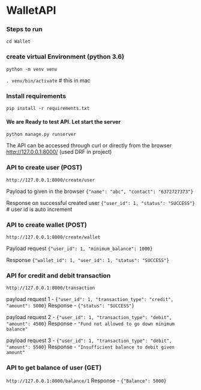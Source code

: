 # WalletAPI

### Steps to run
`cd Wallet`

### create virtual Environment (python 3.6)
`python -m venv venv`

`. venv/bin/activate` # this in mac

### Install requirements
`pip install -r requirements.txt`

#### We are Ready to test API. Let start the server
`python manage.py runserver`

The API can be accessed through curl or directly from the browser http://127.0.0.1:8000/ (used DRF in project)

### API to create user (POST)
`http://127.0.0.1:8000/create/user`

Payload to given in the browser
`{"name": "abc", "contact": "6372727373"}`

Response on successful created user
`{"user_id": 1, "status": "SUCCESS"}` # user id is auto increment

### API to create wallet (POST)
`http://127.0.0.1:8000/create/wallet`

Payload request
`{"user_id": 1, "minimum_balance": 1000}`

Response
`{"wallet_id": 1, "user_id": 1, "status": "SUCCESS"}`

### API for credit and debit transaction
`http://127.0.0.1:8000/transaction`

payload request 1 - `{"user_id": 1, "transaction_type": "credit", "amount": 5000}`
Response - `{"status": "SUCCESS"}`

payload request 2 - `{"user_id": 1, "transaction_type": "debit", "amount": 4500}`
Response - `"Fund not allowed to go down minimum balance"`

payload request 3 - `{"user_id": 1, "transaction_type": "debit", "amount": 5500}`
Response - `"Insufficient balance to debit given amount"`


### API to get balance of user (GET)
`http://127.0.0.1:8000/balance/1`
Response - `{"Balance": 5000}`



